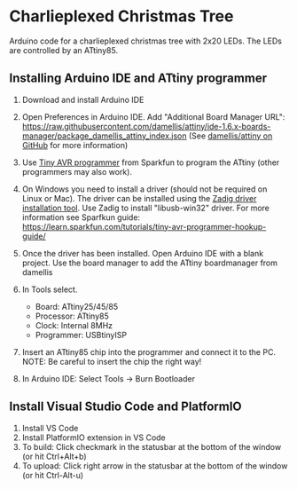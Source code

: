# Charlieplexed Christmas Tree

Arduino code for a charlieplexed christmas tree with 2x20 LEDs.
The LEDs are controlled by an ATtiny85.


## Installing Arduino IDE and ATtiny programmer

1) Download and install Arduino IDE

2) Open Preferences in Arduino IDE. Add "Additional Board Manager URL": https://raw.githubusercontent.com/damellis/attiny/ide-1.6.x-boards-manager/package_damellis_attiny_index.json
(See [damellis/attiny on GitHub](https://github.com/damellis/attiny) for more information)

3) Use [Tiny AVR programmer](https://www.sparkfun.com/products/11801) from Sparkfun to program the ATtiny (other programmers may also work). 

4) On Windows you need to install a driver (should not be required on Linux or Mac). The driver can be installed using the [Zadig driver installation tool](https://zadig.akeo.ie). Use Zadig to install "libusb-win32" driver. For more information see Sparfkun guide: https://learn.sparkfun.com/tutorials/tiny-avr-programmer-hookup-guide/

5) Once the driver has been installed. Open Arduino IDE with a blank project. Use the board manager to add the ATtiny boardmanager from damellis

6) In Tools select.

    - Board: ATtiny25/45/85
    - Processor: ATtiny85
    - Clock: Internal 8MHz
    - Programmer: USBtinyISP

7) Insert an ATtiny85 chip into the programmer and connect it to the PC. NOTE: Be careful to insert the chip the right way!

8) In Arduino IDE: Select Tools -> Burn Bootloader


## Install Visual Studio Code and PlatformIO


1) Install VS Code
2) Install PlatformIO extension in VS Code
3) To build: Click checkmark in the statusbar at the bottom of the window (or hit Ctrl+Alt+b)
4) To upload: Click right arrow in the statusbar at the bottom of the window (or hit Ctrl-Alt-u)




